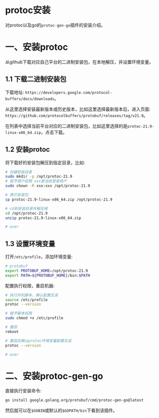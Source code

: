 protoc安装
=====

对protoc以及go的`protoc-gen-go`插件的安装介绍。

# 一、安装protoc
从github下载对应自己平台的二进制安装包，在本地解压，并设置环境变量。

## 1.1 下载二进制安装包
下载地址: `https://developers.google.com/protocol-buffers/docs/downloads`。

从这里选择安装最新版本或历史版本，比如这里选择最新版本后，进入页面: `https://github.com/protocolbuffers/protobuf/releases/tag/v21.9`。

在列表中选择当前平台对应的二进制安装包，比如这里选择的是`protoc-21.9-linux-x86_64.zip`，点击下载。

## 1.2 安装protoc
将下载好的安装包解压到指定目录，比如:
```bash
# 创建安装目录
sudo mkdir -p /opt/protoc-21.9
# 赋予用户权限 xxx是当前登录用户
sudo chown -R xxx:xxx /opt/protoc-21.9

# 拷贝安装包
cp protoc-21.9-linux-x86_64.zip /opt/protoc-21.9

# cd到安装目录并解压缩
cd /opt/protoc-21.9
unzip protoc-21.9-linux-x86_64.zip

# over
```

## 1.3 设置环境变量
打开`/etc/profile`，添加环境变量:
```bash
# protobuf
export PROTOBUF_HOME=/opt/protoc-21.9
export PATH=${PROTOBUF_HOME}/bin:$PATH
```

配置执行权限，重启机器:
```bash
# 执行开机脚本，确认配置无误
source /etc/profile
protoc --version

# 赋予脚本权限
sudo chmod +x /etc/profile

# 重启
reboot

# 重启后确认protoc环境变量配置无误
protoc --version

# over
```

# 二、安装protoc-gen-go
直接执行安装命令:
```bash
go install google.golang.org/protobuf/cmd/protoc-gen-go@latest
```

然后就可以在`$GOBIN`或默认的`$GOPATH/bin`下看到该插件。



